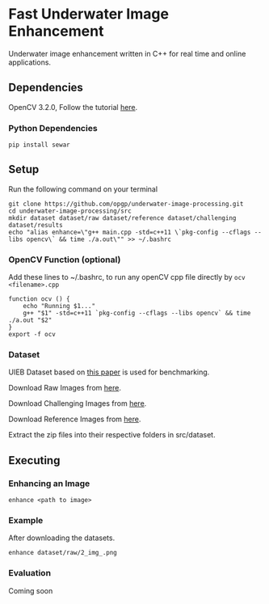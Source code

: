 # Fast Underwater Image Enhancement
Underwater image enhancement written in C++ for real time and online applications.

## Dependencies
OpenCV 3.2.0, Follow the tutorial [here](https://www.learnopencv.com/install-opencv-3-4-4-on-ubuntu-18-04/).
### Python Dependencies
```
pip install sewar
```
## Setup
Run the following command on your terminal
```
git clone https://github.com/opgp/underwater-image-processing.git
cd underwater-image-processing/src
mkdir dataset dataset/raw dataset/reference dataset/challenging dataset/results
echo "alias enhance=\"g++ main.cpp -std=c++11 \`pkg-config --cflags --libs opencv\` && time ./a.out\"" >> ~/.bashrc
```

### OpenCV Function (optional)
Add these lines to ~/.bashrc, to run any openCV cpp file directly by `ocv <filename>.cpp`
```
function ocv () {
	echo "Running $1..."
	g++ "$1" -std=c++11 `pkg-config --cflags --libs opencv` && time ./a.out "$2"
}
export -f ocv
```

### Dataset 
UIEB Dataset based on [this paper](http://https://ieeexplore.ieee.org/document/8917818 "this paper")  is used for benchmarking.

Download Raw Images from [here](http://https://drive.google.com/open?id=12W_kkblc2Vryb9zHQ6BfGQ_NKUfXYk13 "here").

Download Challenging Images from [here](https://drive.google.com/open?id=1Ew_r83nXzVk0hlkfuomWqsAIxuq6kaN4http:// "here").

Download Reference Images from [here](http://https://drive.google.com/open?id=1cA-8CzajnVEL4feBRKdBxjEe6hwql6Z7 "here").

Extract the zip files into their respective folders in src/dataset.
## Executing
### Enhancing an Image
```
enhance <path to image> 
```
### Example
After downloading the datasets.
```
enhance dataset/raw/2_img_.png
```
### Evaluation
Coming soon
